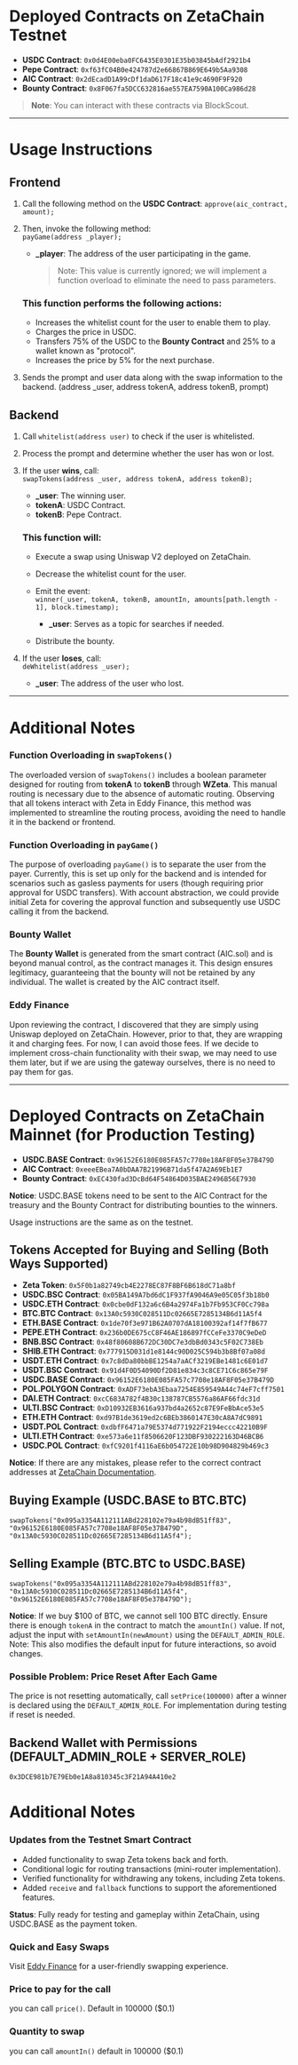# Deployed Contracts on ZetaChain Testnet

- **USDC Contract**: `0x0d4E00eba0FC6435E0301E35b03845bAdf2921b4`
- **Pepe Contract**: `0xf63fC04B0e424787d2e66867B869E649b5Aa9308`
- **AIC Contract**: `0x2dEcadD1A99cDf1daD617F18c41e9c4690F9F920`
- **Bounty Contract**: `0x8F067fa5DCC632816ae557EA7590A100Ca986d28`

> **Note**: You can interact with these contracts via BlockScout.

---

# Usage Instructions

## Frontend

1. Call the following method on the **USDC Contract**:
   `approve(aic_contract, amount);`

2. Then, invoke the following method:  
   `payGame(address _player);`

   - **_player**: The address of the user participating in the game.  

     > Note: This value is currently ignored; we will implement a function overload to eliminate the need to pass parameters.

   ### This function performs the following actions:
   - Increases the whitelist count for the user to enable them to play.
   - Charges the price in USDC.
   - Transfers 75% of the USDC to the **Bounty Contract** and 25% to a wallet known as "protocol".
   - Increases the price by 5% for the next purchase.

3. Sends the prompt and user data along with the swap information to the backend.
(address _user, address tokenA, address tokenB, prompt)


## Backend

1. Call `whitelist(address user)` to check if the user is whitelisted.
2. Process the prompt and determine whether the user has won or lost.
3. If the user **wins**, call:  
   `swapTokens(address _user, address tokenA, address tokenB);`  

   - **_user**: The winning user.  
   - **tokenA**: USDC Contract.  
   - **tokenB**: Pepe Contract.

   ### This function will:
   - Execute a swap using Uniswap V2 deployed on ZetaChain.
   - Decrease the whitelist count for the user.
   - Emit the event:  
     `winner(_user, tokenA, tokenB, amountIn, amounts[path.length - 1], block.timestamp);`  

     - **_user**: Serves as a topic for searches if needed.
   - Distribute the bounty.

4. If the user **loses**, call:  
   `deWhitelist(address _user);`  

   - **_user**: The address of the user who lost.

---

# Additional Notes

### Function Overloading in `swapTokens()`
The overloaded version of `swapTokens()` includes a boolean parameter designed for routing from **tokenA** to **tokenB** through **WZeta**. This manual routing is necessary due to the absence of automatic routing. Observing that all tokens interact with Zeta in Eddy Finance, this method was implemented to streamline the routing process, avoiding the need to handle it in the backend or frontend.

### Function Overloading in `payGame()`
The purpose of overloading `payGame()` is to separate the user from the payer. Currently, this is set up only for the backend and is intended for scenarios such as gasless payments for users (though requiring prior approval for USDC transfers). With account abstraction, we could provide initial Zeta for covering the approval function and subsequently use USDC calling it from the backend.

### Bounty Wallet
The **Bounty Wallet** is generated from the smart contract (AIC.sol) and is beyond manual control, as the contract manages it. This design ensures legitimacy, guaranteeing that the bounty will not be retained by any individual. The wallet is created by the AIC contract itself.

### Eddy Finance
Upon reviewing the contract, I discovered that they are simply using Uniswap deployed on ZetaChain. However, prior to that, they are wrapping it and charging fees. For now, I can avoid those fees. If we decide to implement cross-chain functionality with their swap, we may need to use them later, but if we are using the gateway ourselves, there is no need to pay them for gas.

---

# Deployed Contracts on ZetaChain Mainnet (for Production Testing)

- **USDC.BASE Contract**: `0x96152E6180E085FA57c7708e18AF8F05e37B479D`
- **AIC Contract**: `0xeeeEBea7A0bDAA7B21996B71da5f47A2A69Eb1E7`
- **Bounty Contract**: `0xEC430fad3DcBd64F54864D035BAE2496B56E7930`

**Notice**: USDC.BASE tokens need to be sent to the AIC Contract for the treasury and the Bounty Contract for distributing bounties to the winners.

Usage instructions are the same as on the testnet.

## Tokens Accepted for Buying and Selling (Both Ways Supported)

- **Zeta Token**: `0x5F0b1a82749cb4E2278EC87F8BF6B618dC71a8bf`
- **USDC.BSC Contract**: `0x05BA149A7bd6dC1F937fA9046A9e05C05f3b18b0`
- **USDC.ETH Contract**: `0x0cbe0dF132a6c6B4a2974Fa1b7Fb953CF0Cc798a`
- **BTC.BTC Contract**: `0x13A0c5930C028511Dc02665E7285134B6d11A5f4`
- **ETH.BASE Contract**: `0x1de70f3e971B62A0707dA18100392af14f7fB677`
- **PEPE.ETH Contract**: `0x236b0DE675cC8F46AE186897fCCeFe3370C9eDeD`
- **BNB.BSC Contract**: `0x48f80608B672DC30DC7e3dbBd0343c5F02C738Eb`
- **SHIB.ETH Contract**: `0x777915D031d1e8144c90D025C594b3b8Bf07a08d`
- **USDT.ETH Contract**: `0x7c8dDa80bbBE1254a7aACf3219EBe1481c6E01d7`
- **USDT.BSC Contract**: `0x91d4F0D54090Df2D81e834c3c8CE71C6c865e79F`
- **USDC.BASE Contract**: `0x96152E6180E085FA57c7708e18AF8F05e37B479D`
- **POL.POLYGON Contract**: `0xADF73ebA3Ebaa7254E859549A44c74eF7cff7501`
- **DAI.ETH Contract**: `0xcC683A782f4B30c138787CB5576a86AF66fdc31d`
- **ULTI.BSC Contract**: `0xD10932EB3616a937bd4a2652c87E9FeBbAce53e5`
- **ETH.ETH Contract**: `0xd97B1de3619ed2c6BEb3860147E30cA8A7dC9891`
- **USDT.POL Contract**: `0xdbfF6471a79E5374d771922F2194eccc42210B9F`
- **ULTI.ETH Contract**: `0xe573a6e11f8506620F123DBF930222163D46BCB6`
- **USDC.POL Contract**: `0xfC9201f4116aE6b054722E10b98D904829b469c3`

**Notice**: If there are any mistakes, please refer to the correct contract addresses at [ZetaChain Documentation](https://www.zetachain.com/docs/reference/network/contracts/).

## Buying Example (USDC.BASE to BTC.BTC)

`swapTokens("0x095a3354A112111ABd228102e79a4b98dB51ff83", "0x96152E6180E085FA57c7708e18AF8F05e37B479D", "0x13A0c5930C028511Dc02665E7285134B6d11A5f4");`

## Selling Example (BTC.BTC to USDC.BASE)

`swapTokens("0x095a3354A112111ABd228102e79a4b98dB51ff83", "0x13A0c5930C028511Dc02665E7285134B6d11A5f4", "0x96152E6180E085FA57c7708e18AF8F05e37B479D");`

**Notice**: If we buy $100 of BTC, we cannot sell 100 BTC directly. Ensure there is enough `tokenA` in the contract to match the `amountIn()` value. If not, adjust the input with `setAmountIn(newAmount)` using the `DEFAULT_ADMIN_ROLE`. Note: This also modifies the default input for future interactions, so avoid changes.

### Possible Problem: Price Reset After Each Game

The price is not resetting automatically, call `setPrice(100000)` after a winner is declared using the `DEFAULT_ADMIN_ROLE`. For implementation during testing if reset is needed.

## Backend Wallet with Permissions (DEFAULT_ADMIN_ROLE + SERVER_ROLE)

`0x3DCE981b7E79Eb0e1A8a810345c3F21A94A410e2`

# Additional Notes

### Updates from the Testnet Smart Contract
- Added functionality to swap Zeta tokens back and forth.
- Conditional logic for routing transactions (mini-router implementation).
- Verified functionality for withdrawing any tokens, including Zeta tokens.
- Added `receive` and `fallback` functions to support the aforementioned features.

**Status**: Fully ready for testing and gameplay within ZetaChain, using USDC.BASE as the payment token.

### Quick and Easy Swaps

Visit [Eddy Finance](https://eddy.finance/) for a user-friendly swapping experience.

### Price to pay for the call

you can call `price()`. Default in 100000 ($0.1)

### Quantity to swap

you can call `amountIn()` default in 100000 ($0.1)